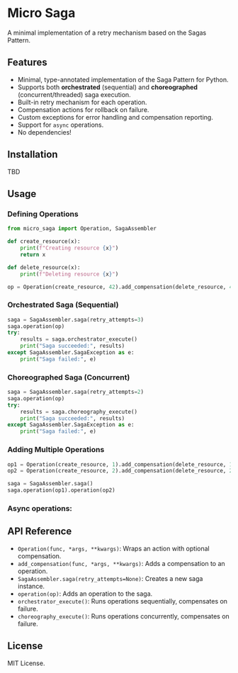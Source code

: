 
# Micro Saga

A minimal implementation of a retry mechanism based on the Sagas Pattern.

## Features

- Minimal, type-annotated implementation of the Saga Pattern for Python.
- Supports both **orchestrated** (sequential) and **choreographed** (concurrent/threaded) saga execution.
- Built-in retry mechanism for each operation.
- Compensation actions for rollback on failure.
- Custom exceptions for error handling and compensation reporting.
- Support for `async` operations.
- No dependencies!

## Installation

TBD

## Usage

### Defining Operations

```python
from micro_saga import Operation, SagaAssembler

def create_resource(x):
    print(f"Creating resource {x}")
    return x

def delete_resource(x):
    print(f"Deleting resource {x}")

op = Operation(create_resource, 42).add_compensation(delete_resource, 42)
```

### Orchestrated Saga (Sequential)

```python
saga = SagaAssembler.saga(retry_attempts=3)
saga.operation(op)
try:
    results = saga.orchestrator_execute()
    print("Saga succeeded:", results)
except SagaAssembler.SagaException as e:
    print("Saga failed:", e)
```

### Choreographed Saga (Concurrent)

```python
saga = SagaAssembler.saga(retry_attempts=2)
saga.operation(op)
try:
    results = saga.choreography_execute()
    print("Saga succeeded:", results)
except SagaAssembler.SagaException as e:
    print("Saga failed:", e)
```

### Adding Multiple Operations

```python
op1 = Operation(create_resource, 1).add_compensation(delete_resource, 1)
op2 = Operation(create_resource, 2).add_compensation(delete_resource, 2)

saga = SagaAssembler.saga()
saga.operation(op1).operation(op2)
```


### Async operations:

## API Reference

- `Operation(func, *args, **kwargs)`: Wraps an action with optional compensation.
- `add_compensation(func, *args, **kwargs)`: Adds a compensation to an operation.
- `SagaAssembler.saga(retry_attempts=None)`: Creates a new saga instance.
- `operation(op)`: Adds an operation to the saga.
- `orchestrator_execute()`: Runs operations sequentially, compensates on failure.
- `choreography_execute()`: Runs operations concurrently, compensates on failure.

## License

MIT License.